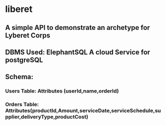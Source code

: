 # liberet
## A simple API to demonstrate an archetype for Lyberet Corps

## DBMS Used: ElephantSQL A cloud Service for postgreSQL

## Schema:
### Users Table: Attributes (userId,name,orderId)
### Orders Table: Attributes(productId,Amount,serviceDate,serviceSchedule,supplier,deliveryType,productCost)


